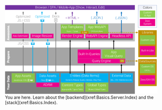 
<div>
  <div class="overlay-container">
    <div class="overlay-box" style="left: 51.2%; top: 20%; height: 23%; width: 18.5%"></div>
    <img src="./assets/app-server.png" class="full-width">
  </div>
  <div class="overlay-description">
      You are here. Learn about the [backend](xref:Basics.Server.Index) and the [stack](xref:Basics.Index).
  </div>
</div>